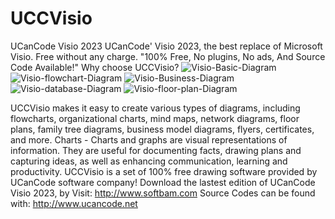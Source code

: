 # UCCVisio
UCanCode Visio 2023
UCanCode' Visio 2023, the best replace of Microsoft Visio. Free without any charge.
"100% Free, No plugins, No ads, And Source Code Available!"
Why choose UCCVisio?
![Visio-Basic-Diagram](https://user-images.githubusercontent.com/96277629/169677528-4bd6f17c-42be-470d-abd9-93fdcefbf616.jpg)
![Visio-flowchart-Diagram](https://user-images.githubusercontent.com/96277629/169677526-8af04a8e-c202-4438-90c2-bfd0070e8327.jpg)
![Visio-Business-Diagram](https://user-images.githubusercontent.com/96277629/169677529-2198bcf7-2538-48a2-88fe-40f57ae8e96a.jpg)
![Visio-database-Diagram](https://user-images.githubusercontent.com/96277629/169677531-7cb689f1-40df-4644-a375-1bfe5bda29da.jpg)
![Visio-floor-plan-Diagram](https://user-images.githubusercontent.com/96277629/169677532-118474c5-a1a2-4ca2-a227-47956fe6b5f2.jpg)

UCCVisio makes it easy to create various types of diagrams, including flowcharts, organizational charts, mind maps, network diagrams, floor plans, family tree diagrams, business model diagrams, flyers, certificates, and more. Charts - Charts and graphs are visual representations of information. They are useful for documenting facts, drawing plans and capturing ideas, as well as enhancing communication, learning and productivity.
UCCVisio is a set of 100% free drawing software provided by UCanCode software company!
Download the lastest edition of UCanCode Visio 2023, by Visit: http://www.softbam.com
Source Codes can be found with: http://www.ucancode.net
